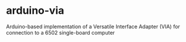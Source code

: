 # arduino-via
Arduino-based implementation of a Versatile Interface Adapter (VIA) for connection to a 6502 single-board computer
